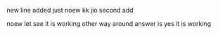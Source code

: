 new line added just noew
kk
jio
second add

noew let see it is working other way around
answer is yes it is working
